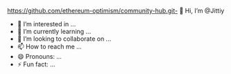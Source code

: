 https://github.com/ethereum-optimism/community-hub.git- 👋 Hi, I’m @Jittiy
- 👀 I’m interested in ...
- 🌱 I’m currently learning ...
- 💞️ I’m looking to collaborate on ...
- 📫 How to reach me ...
- 😄 Pronouns: ...
- ⚡ Fun fact: ...

<!---
Jittiy/Jittiy is a ✨ special ✨ repository because its `README.md` (this file) appears on your GitHub profile.
You can click the Preview link to take a look at your changes.
--->
